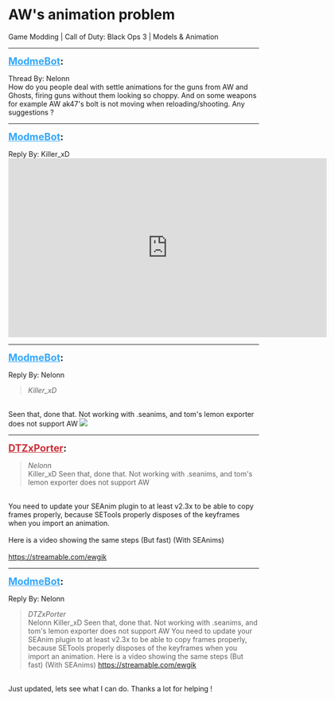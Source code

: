 # AW's animation problem
Game Modding | Call of Duty: Black Ops 3 | Models & Animation

---
<strong style="font-size: 1.4em;"><span style="text-decoration: underline;text-decoration-color: #34a7f9;"><span style="color:#34a7f9;">ModmeBot</span></span>:</strong>

<p>Thread By: Nelonn<br />How do you people deal with settle animations for the guns from AW and Ghosts, firing guns without them looking so choppy. And on some weapons for example AW ak47&#39;s bolt is not moving when reloading/shooting. Any suggestions ?</p>

---
<strong style="font-size: 1.4em;"><span style="text-decoration: underline;text-decoration-color: #34a7f9;"><span style="color:#34a7f9;">ModmeBot</span></span>:</strong>

<p>Reply By: Killer_xD<br /><iframe type="text/html" width="640" height="360" src="https://www.youtube.com/embed/xZc292rftt0" frameborder="0"></iframe></p>

---
<strong style="font-size: 1.4em;"><span style="text-decoration: underline;text-decoration-color: #34a7f9;"><span style="color:#34a7f9;">ModmeBot</span></span>:</strong>

<p>Reply By: Nelonn<br /><blockquote><em>Killer_xD</em><br /></blockquote><br /> Seen that, done that. Not working with .seanims, and tom&#39;s lemon exporter does not support AW <img style="max-width: 500px;" src="http://aviacreations.com/modme/emoticons/cwy.png"></p>

---
<strong style="font-size: 1.4em;"><span style="text-decoration: underline;text-decoration-color: #CB2D36;"><span style="color:#CB2D36;">DTZxPorter</span></span>:</strong>

<p><blockquote><em>Nelonn</em><br />Killer_xD  Seen that, done that. Not working with .seanims, and tom&#39;s lemon exporter does not support AW </blockquote><br />You need to update your SEAnim plugin to at least v2.3x to be able to copy frames properly, because SETools properly disposes of the keyframes when you import an animation.<br /><br />Here is a video showing the same steps (But fast) (With SEAnims)<br /><br /><a href="https://streamable.com/ewgik">https://streamable.com/ewgik</a></p>

---
<strong style="font-size: 1.4em;"><span style="text-decoration: underline;text-decoration-color: #34a7f9;"><span style="color:#34a7f9;">ModmeBot</span></span>:</strong>

<p>Reply By: Nelonn<br /><blockquote><em>DTZxPorter</em><br />Nelonn Killer_xD  Seen that, done that. Not working with .seanims, and tom&#39;s lemon exporter does not support AW   You need to update your SEAnim plugin to at least v2.3x to be able to copy frames properly, because SETools properly disposes of the keyframes when you import an animation.   Here is a video showing the same steps (But fast) (With SEAnims)   <a href="https://streamable.com/ewgik">https://streamable.com/ewgik</a></blockquote><br /> Just updated, lets see what I can do. Thanks a lot for helping !</p>
